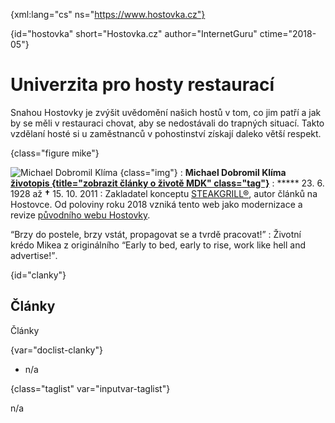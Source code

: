 
{xml:lang="cs" ns="https://www.hostovka.cz"}

{id="hostovka" short="Hostovka.cz" author="InternetGuru" ctime="2018-05"}

# Univerzita pro hosty restaurací

Snahou Hostovky je zvýšit uvědomění našich hostů v tom, co jim patří a jak by se měli v restauraci chovat, aby se nedostávali do trapných situací. Takto vzdělaní hosté si u zaměstnanců v pohostinství získají daleko větší respekt.

{class="figure mike"}

![Michael Dobromil Klíma][1] {class="img"}
:   **Michael Dobromil Klíma [životopis {title="zobrazit články o životě MDK" class="tag"}][2]**
:   ***** 23. 6. 1928 až **†** 15. 10. 2011
:   Zakladatel konceptu [STEAKGRILL®][3], autor článků na Hostovce. Od poloviny roku 2018 vzniká tento web jako modernizace a revize [původního webu Hostovky][4].

<q>Brzy do postele, brzy vstát, propagovat se a tvrdě pracovat!</q>
:   Životní krédo Mikea z originálního <q xml:lang="en">Early to bed, early to rise, work like hell and advertise!</q>.

{id="clanky"}

## Články

Články

{var="doclist-clanky"}

  * n/a

{class="taglist" var="inputvar-taglist"}

n/a

<!--
    <h id="otazky_a_odpovedi" short="Otázky a odpovědi">Často kladené dotazy</h>
    <desc>#desc</desc>
    <h id="kontakty">Kontakty</h>
    <desc>#desc</desc>
    <ul>
      <li>Restaurace Steakgrill</li>
      <li><a href="http://www.steakgrill.cz/kontakty">www.steakgrill.cz/kontakty</a></li>
    </ul>
-->

<!--     <p var="contactform-basic"></p> -->

 [1]: /files/preview/klima.jpg
 [2]: ?clanky=zivotopis#clanky-seznam
 [3]: https://www.steakgrill.cz
 [4]: http://2017.hostovka.cz

